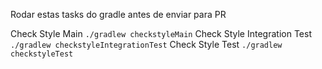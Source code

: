 Rodar estas tasks do gradle antes de enviar para PR

Check Style Main
	```
	./gradlew checkstyleMain
	```
Check Style Integration Test
	```
	./gradlew checkstyleIntegrationTest
	```
Check Style Test
	```
	./gradlew checkstyleTest
	```